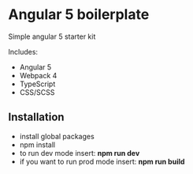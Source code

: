 # Angular 5 boilerplate

Simple angular 5 starter kit

Includes:
- Angular 5
- Webpack 4
- TypeScript
- CSS/SCSS

## Installation

- install global packages
- npm install
- to run dev mode insert: **npm run dev**
- if you want to run prod mode insert: **npm run build**
